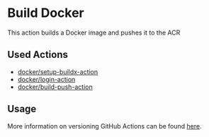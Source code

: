 # Build Docker

This action builds a Docker image and pushes it to the ACR 

## Used Actions

- [docker/setup-buildx-action][1]
- [docker/login-action][2]
- [docker/build-push-action][3]

## Usage

More information on versioning GitHub Actions can be found [here][4].

[1]: https://github.com/docker/setup-buildx-action
[2]: https://github.com/docker/login-action
[3]: https://github.com/docker/build-push-action
[4]: https://devopsjournal.io/blog/2022/10/19/How-GitHub-Actions-versioning-works

